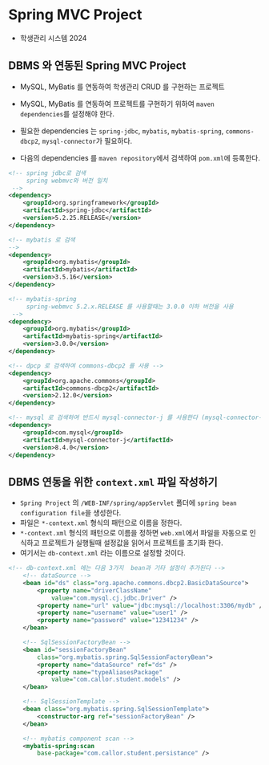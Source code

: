 # Spring MVC Project
- 학생관리 시스템 2024

## DBMS 와 연동된 Spring MVC Project
- MySQL, MyBatis 를 연동하여 학생관리 CRUD 를 구현하는 프로젝트
- MySQL, MyBatis 를 연동하여 프로젝트를 구현하기 위하여 `maven dependencies`를 설정해야 한다.
- 필요한 dependencies 는 `spring-jdbc`, `mybatis`, `mybatis-spring`, `commons-dbcp2`, `mysql-connector`가 필요하다.

- 다음의 dependencies 를 `maven repository`에서 검색하여 `pom.xml`에 등록한다.
```xml
<!-- spring jdbc로 검색
 	 spring webmvc와 버전 일치
 -->
<dependency>
    <groupId>org.springframework</groupId>
    <artifactId>spring-jdbc</artifactId>
    <version>5.2.25.RELEASE</version>
</dependency>

<!-- mybatis 로 검색
-->
<dependency>
    <groupId>org.mybatis</groupId>
    <artifactId>mybatis</artifactId>
    <version>3.5.16</version>
</dependency>

<!-- mybatis-spring
	 spring-webmvc 5.2.x.RELEASE 를 사용할때는 3.0.0 이하 버전을 사용
 -->
<dependency>
    <groupId>org.mybatis</groupId>
    <artifactId>mybatis-spring</artifactId>
    <version>3.0.0</version>
</dependency>

<!-- dpcp 로 검색하여 commons-dbcp2 를 사용 -->
<dependency>
    <groupId>org.apache.commons</groupId>
    <artifactId>commons-dbcp2</artifactId>
    <version>2.12.0</version>
</dependency>

<!-- mysql 로 검색하여 반드시 mysql-connector-j 를 사용한다 (mysql-connector-java 는 한글 문제와 timezone 설정부분에서 문제를 일으킬수 있음) -->
<dependency>
    <groupId>com.mysql</groupId>
    <artifactId>mysql-connector-j</artifactId>
    <version>8.4.0</version>
</dependency>
```

## DBMS 연동을 위한 `context.xml` 파일 작성하기
- `Spring Project` 의 `/WEB-INF/spring/appServlet` 폴더에 `spring bean configuration file`을 생성한다.
- 파일은 `*-context.xml` 형식의 패턴으로 이름을 정한다.
- `*-context.xml` 형식의 패턴으로 이름을 정하면 `web.xml`에서 파일을 자동으로 인식하고 프로젝트가 실행될때 설정값을 읽어서 프로젝트를 초기화 한다.
- 여기서는 `db-context.xml` 라는 이름으로 설정할 것이다.
```xml
<!-- db-context.xml 에는 다음 3가지  bean과 기타 설정이 추가된다 -->
	<!-- dataSource -->
	<bean id="ds" class="org.apache.commons.dbcp2.BasicDataSource">
		<property name="driverClassName"
			value="com.mysql.cj.jdbc.Driver" />
		<property name="url" value="jdbc:mysql://localhost:3306/mydb" />
		<property name="username" value="user1" />
		<property name="password" value="12341234" />
	</bean>

	<!-- SqlSessionFactoryBean -->
	<bean id="sessionFactoryBean"
		class="org.mybatis.spring.SqlSessionFactoryBean">
		<property name="dataSource" ref="ds" />
		<property name="typeAliasesPackage"
			value="com.callor.student.models" />
	</bean>

	<!-- SqlSessionTemplate -->
	<bean class="org.mybatis.spring.SqlSessionTemplate">
		<constructor-arg ref="sessionFactoryBean" />
	</bean>

	<!-- mybatis component scan -->
	<mybatis-spring:scan
		base-package="com.callor.student.persistance" />
```